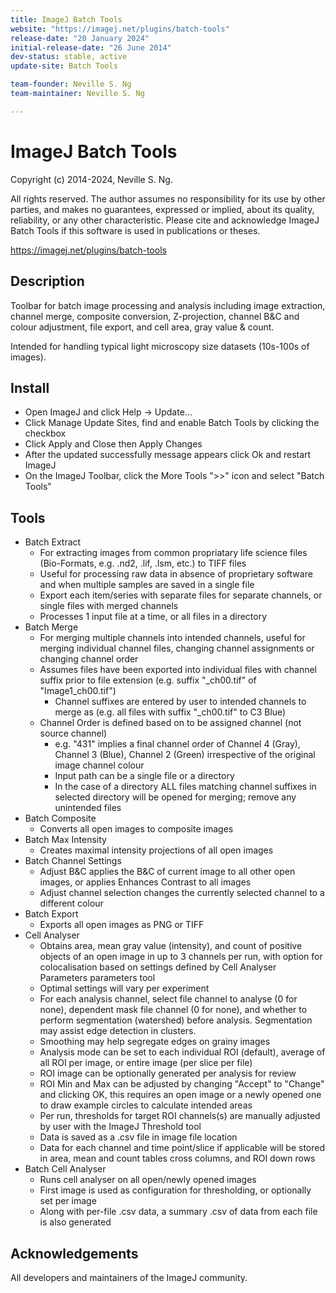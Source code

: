```yaml
---
title: ImageJ Batch Tools
website: "https://imagej.net/plugins/batch-tools"
release-date: "20 January 2024"
initial-release-date: "26 June 2014"
dev-status: stable, active
update-site: Batch Tools

team-founder: Neville S. Ng
team-maintainer: Neville S. Ng

---
```


# ImageJ Batch Tools

Copyright (c) 2014-2024, Neville S. Ng.

All rights reserved. The author assumes no responsibility for its use by other parties, and makes no guarantees, expressed or implied, about its quality, reliability, or any other characteristic. Please cite and acknowledge ImageJ Batch Tools if this software is used in publications or theses. 

https://imagej.net/plugins/batch-tools

## Description 

Toolbar for batch image processing and analysis including image extraction, channel merge, composite conversion, Z-projection, channel B&C and colour adjustment, file export, and cell area, gray value & count.

Intended for handling typical light microscopy size datasets (10s-100s of images). 

## Install

- Open ImageJ and click Help -> Update...
- Click Manage Update Sites, find and enable Batch Tools by clicking the checkbox
- Click Apply and Close then Apply Changes
- After the updated successfully message appears click Ok and restart ImageJ
- On the ImageJ Toolbar, click the More Tools ">>" icon and select "Batch Tools"

## Tools
- Batch Extract
	- For extracting images from common propriatary life science files (Bio-Formats, e.g. .nd2, .lif, .lsm, etc.) to TIFF files
	- Useful for processing raw data in absence of proprietary software and when multiple samples are saved in a single file
	- Export each item/series with separate files for separate channels, or single files with merged channels
	- Processes 1 input file at a time, or all files in a directory
- Batch Merge
	- For merging multiple channels into intended channels, useful for merging individual channel files, changing channel assignments or changing channel order
	- Assumes files have been exported into individual files with channel suffix prior to file extension (e.g. suffix "_ch00.tif" of "Image1_ch00.tif")
        - Channel suffixes are entered by user to intended channels to merge as (e.g. all files with suffix "_ch00.tif" to C3 Blue)
	- Channel Order is defined based on to be assigned channel (not source channel)
		- e.g. "431" implies a final channel order of Channel 4 (Gray), Channel 3 (Blue), Channel 2 (Green) irrespective of the original image channel colour
        - Input path can be a single file or a directory 
        - In the case of a directory ALL files matching channel suffixes in selected directory will be opened for merging; remove any unintended files
- Batch Composite
	- Converts all open images to composite images
- Batch Max Intensity
	- Creates maximal intensity projections of all open images
- Batch Channel Settings
	- Adjust B&C applies the B&C of current image to all other open images, or applies Enhances Contrast to all images 
	- Adjust channel selection changes the currently selected channel to a different colour
- Batch Export
	- Exports all open images as PNG or TIFF
- Cell Analyser
	- Obtains area, mean gray value (intensity), and count of positive objects of an open image in up to 3 channels per run, with option for colocalisation based on settings defined by Cell Analyser Parameters parameters tool 
	- Optimal settings will vary per experiment
	- For each analysis channel, select file channel to analyse (0 for none), dependent mask file channel (0 for none), and whether to perform segmentation (watershed) before analysis. Segmentation may assist edge detection in clusters. 
	- Smoothing may help segregate edges on grainy images
	- Analysis mode can be set to each individual ROI (default), average of all ROI per image, or entire image (per slice per file)
	- ROI image can be optionally generated per analysis for review
	- ROI Min and Max can be adjusted by changing "Accept" to "Change" and clicking OK, this requires an open image or a newly opened one to draw example circles to calculate intended areas
	- Per run, thresholds for target ROI channels(s) are manually adjusted by user with the ImageJ Threshold tool
	- Data is saved as a .csv file in image file location
	- Data for each channel and time point/slice if applicable will be stored in area, mean and count tables cross columns, and ROI down rows
- Batch Cell Analyser 
	- Runs cell analyser on all open/newly opened images
	- First image is used as configuration for thresholding, or optionally set per image
	- Along with per-file .csv data, a summary .csv of data from each file is also generated

## Acknowledgements

All developers and maintainers of the ImageJ community.

